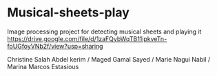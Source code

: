 # Musical-sheets-play
Image processing project for detecting musical sheets and playing it
https://drive.google.com/file/d/1zaFQybWqTB11ipkveTn-foUGfoyVNb2f/view?usp=sharing

Christine Salah Abdel kerim /
Maged Gamal Sayed /
Marie Nagui Nabil /
Marina Marcos Estasious

